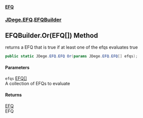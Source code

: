 #### [EFQ](index.md 'index')
### [JDege.EFQ](JDege_EFQ.md 'JDege.EFQ').[EFQBuilder](EFQBuilder.md 'JDege.EFQ.EFQBuilder')
## EFQBuilder.Or(EFQ[]) Method
returns a EFQ that is true if at least one of the efqs evaluates true  
```csharp
public static JDege.EFQ.EFQ Or(params JDege.EFQ.EFQ[] efqs);
```
#### Parameters
<a name='JDege_EFQ_EFQBuilder_Or(JDege_EFQ_EFQ__)_efqs'></a>
`efqs` [EFQ](EFQ.md 'JDege.EFQ.EFQ')[[]](https://docs.microsoft.com/en-us/dotnet/api/System.Array 'System.Array')  
A collection of EFQs to evaluate
  
#### Returns
[EFQ](EFQ.md 'JDege.EFQ.EFQ')  
EFQ
